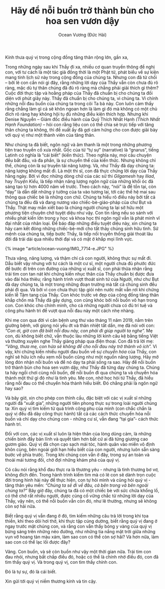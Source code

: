 ﻿---
title: Hãy để nỗi buồn trở thành bùn cho hoa sen vươn dậy
author: Ocean Vương (Đức Hải)
---

Kính thưa quý vị trong cộng đồng tăng thân rộng lớn, gần xa,

Trong những ngày sau khi Thầy đi xa, nhiều cơ quan truyền thông đề nghị con, với tư cách là một tác giả đồng thời là một Phật tử, phát biểu về sự kiện mang tính lịch sử này trong cộng đồng của chúng ta. Nhưng con đã từ chối – bởi lẽ con cần nói gì đây, rằng những lời dạy của Thầy vẫn còn chưa đủ rõ ràng, mặc dù tự thân chúng đã đủ rõ ràng mà chẳng phải giải thích gì thêm? Cuộc đời thực tập và hoằng pháp của Thầy đã chuẩn bị cho chúng ta đối diện với phút giây này. Thầy đã chuẩn bị cho chúng ta, vì chúng ta. Vì chính những nỗi đau buồn của chúng ta trong cõi Ta bà này. Con luôn cảm thấy rằng chẳng làm gì cả sẽ khôn ngoan hơn là làm gì đó mà không có một chủ đích rõ ràng hay không hội tụ đủ những điều kiện thích hợp. Nhưng khi Denise Nguyễn – Giám đốc điều hành của Quỹ Thích Nhất Hạnh *(Thích Nhất Hạnh Foundation)* – hỏi con rằng liệu con có thể chia sẻ trực tiếp với tăng thân chúng ta không, thì đề xuất ấy đã gợi cảm hứng cho con được giãi bày với quý vị như một thành viên của tăng thân.

Như chúng ta đã biết, ngôn ngữ và âm thanh là một trong những phương tiện trao truyền cổ xưa nhất. Gốc của từ “tự sự” (narrative) là “gnarus”, tiếng Latinh có nghĩa là “cái biết” (kiến thức). Theo nghĩa này, mọi câu chuyện đều bắt đầu, và đa phần, là sự chuyển thể của kiến thức. Nhưng không chỉ thế, chúng còn là sự truyền tải năng lượng. Và, như Thầy đã dạy chúng ta: năng lượng không mất đi. Là một thi sĩ, con đã thực chứng lời dạy của Thầy hằng ngày. Bởi vì đọc những dòng chữ của các sử thi *Gilgamesh* hay *Iliad*, hay *Truyện Kiều,* là tiếp nhận năng lượng ngôn ngữ của những khối óc đã sáng tạo từ hơn 4000 năm về trước. Theo cách này, “nói” là để tồn tại, còn “dạy” là dẫn dắt những ý tưởng của ta vào tương lai, tới các thế hệ mai sau thông qua chiếc bè là những con chữ. Chúng ta hiểu rõ điều này bởi tất cả chúng ta đều đã và đang nương vào chiếc-bè-giáo-pháp của chư Bụt và Thầy. Thật may mắn xiết bao là chủng người chúng ta lại sở hữu một phương tiện chuyên chở tuyệt diệu như vậy. Con tin rằng nếu so sánh với nhiều phát kiến lớn trong y học và khoa học thì ngôn ngữ vẫn là phát minh vĩ đại nhất của nhân loại. Để báo đáp những điều tuyệt diệu này, xin chúng ta hãy cam kết đóng những chiếc-bè-mới cho tất thảy chúng sinh hữu tình. Sứ mệnh của chúng ta, tiếp bước Thầy, là tiếp nối truyền thống giải thoát lâu đời đã trải dài qua nhiều thời đại và có mặt ở khắp mọi lĩnh vực.

{% image "article/ocean-vuong/IMG_7714-e.JPG" %}

Thưa vâng, năng lượng, và thậm chí cả con người, không thực sự mất đi. Dẫu biết vậy nhưng với tư cách là một cư sĩ, một người chưa đủ phước đức để bước đi trên con đường của những vị xuất sĩ, con phải thừa nhận rằng trái tim con tan nát khi chứng kiến nhục thân của Thầy chuẩn bị được đưa vào đài hỏa thiêu; rằng hành trình vượt thoát sinh tử của Người, như chư Bụt đã dạy chúng ta, là một trong những đoạn trường mà tất cả chúng sinh đều phải đi qua. Và bởi vì con chưa thực tập giỏi nên nước mắt vẫn rơi khi chứng kiến lễ Tâm tang của Thầy. Con khóc trước vẻ đẹp của cộng đồng tăng thân khắp chốn mà Thầy đã gây dựng, con cũng khóc bởi nỗi buồn vô hạn trong con. Con khóc cho chính mình, cho cả những người chưa có đủ trí tuệ và công phu hành trì để vượt qua nỗi đau này một cách nhẹ nhàng.

Khi mẹ con qua đời vì căn bệnh ung thư vào tháng 11 năm 2019, nằm trên giường bệnh, với giọng nói yếu ớt và thân nhiệt tắt dần, mẹ đã nói với con: *“Con ơi, giờ con đã biết nỗi đau này, con phải đi giúp người ta nghe”.* Mẹ con, dù không biết chữ, vẫn thuộc làu những lời kinh câu kệ bằng tiếng Việt và thường xuyên nghe Thầy giảng pháp qua điện thoại. Con đã trả lời mẹ: *“Vâng, thưa mẹ, con hứa sẽ không để cho nỗi đau này trở thành vô ích”.* Vì vậy, khi chứng kiến nhiều người đau buồn về sự *chuyển hóa* của Thầy, con nghĩ sẽ hữu ích nếu xem nỗi buồn cũng như một nguồn năng lượng. Hãy mở lòng đón nhận nỗi buồn và để nó dạy ta phải sống ra sao. Hãy để nỗi buồn trở thành bùn cho hoa sen vươn dậy, như Thầy đã từng dạy chúng ta. Chúng ta hãy ngồi chơi cùng nỗi buồn, để nỗi buồn đi qua chúng ta và chuyển hóa thành một thứ gì đó như là tình yêu. Mẹ con, nhờ học hỏi từ Thầy, đã hiểu rằng nỗi đau có thể chuyển hóa thành hiểu biết. Đó chẳng phải là ngôn ngữ hay sao?

Và bây giờ, xin cho phép con thỉnh cầu, đặc biệt với các vị xuất sĩ những người đã “xuất gia”, những người tiên phong thực sự trong loài người chúng ta: Xin quý vị tìm kiếm từ quá trình công phu của mình (con chắc chắn là quý vị đều đã dày công thực hành) tất cả các cách thức chuyển hóa nỗi buồn và chỉ dạy cho chúng con - những cư sĩ, vẫn đang “tại gia”- cách thức hành trì. 

Đối với con, các vị xuất sĩ luôn là hiện thân của lòng dũng cảm, là những chiến binh đầy bản lĩnh và quyết tâm hơn bất cứ ai đã từng giương cao gươm giáo. Quý vị đã chọn cạo sạch mái tóc, hành quân vào miền vô định khôn cùng, bên ngoài giới hạn hiểu biết của con người, nhưng luôn sẵn sàng bước về phía trước. Trong khi chúng con vẫn ở đây, trong sự an toàn và thoải mái tương đối, chờ đợi những khám phá của quý vị. 

Có câu nói rằng khổ đau thực ra là thương yêu - nhưng là tình thương bơ vơ,  không đích đến. Trong hành trình kiếm tìm mà có lẽ con sẽ dành trọn cuộc đời trong hình hài này để thực hiện, con tự hỏi mình và cũng hỏi quý vị - tăng thân yêu mến: *“Chúng ta sẽ đi về đâu, cả bên trong và bên ngoài chúng ta?”* Bây giờ đây, chúng ta đã có một chiếc bè với sức chứa khổng lồ, có thể chở rất nhiều người, được củng cố vững chắc  từ những lời dạy của Thầy, vậy nên, có thể nỗi buồn vẫn còn đó, như lẽ thường, nhưng sẽ không còn sợ hãi nữa.

Biết rằng quý vị vẫn đang ở đó, tìm kiếm những câu trả lời trong khi tọa thiền, khi theo dõi hơi thở, khi thực tập cúng dường, biết rằng quý vị đang ở ngay trước mặt chúng con, và rằng con vẫn thấy bóng y vàng của quý vị bừng sáng trên những nẻo đường, như những tia nắng mặt trời giữa những vụn vỡ hoang tàn màu xám, làm sao con có thể còn sợ hãi? Và hơn nữa, làm sao con có thể lạc lối được đây?

Vâng. Con buồn, và sẽ còn buồn như vậy một thời gian nữa. Trái tim con đau nhói, nhưng bất chấp điều đó, hoặc có thể là chính nhờ điều đó, con đã tìm thấy quý vị. Và trong quý vị, con tìm thấy chính con.

<p class="noIndent">Đó là tự sự, đó là cái biết.</p>

<p class="noIndent">Xin gửi tới quý vị niềm thương kính và tin cậy.</p>  
